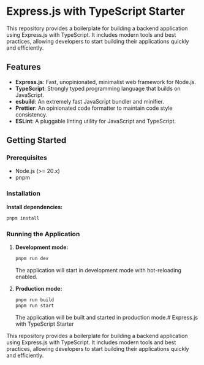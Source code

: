 # Express.js with TypeScript Starter

This repository provides a boilerplate for building a backend application using Express.js with TypeScript. It includes modern tools and best practices, allowing developers to start building their applications quickly and efficiently.

## Features

- **Express.js**: Fast, unopinionated, minimalist web framework for Node.js.
- **TypeScript**: Strongly typed programming language that builds on JavaScript.
- **esbuild**: An extremely fast JavaScript bundler and minifier.
- **Prettier**: An opinionated code formatter to maintain code style consistency.
- **ESLint**: A pluggable linting utility for JavaScript and TypeScript.

## Getting Started

### Prerequisites

- Node.js (>= 20.x)
- pnpm

### Installation

**Install dependencies:**

   ```sh
   pnpm install
   ```

### Running the Application

1. **Development mode:**

   ```sh
   pnpm run dev
   ```

   The application will start in development mode with hot-reloading enabled.

2. **Production mode:**

   ```sh
   pnpm run build
   pnpm run start
   ```

   The application will be built and started in production mode.# Express.js with TypeScript Starter

This repository provides a boilerplate for building a backend application using Express.js with TypeScript. It includes modern tools and best practices, allowing developers to start building their applications quickly and efficiently.